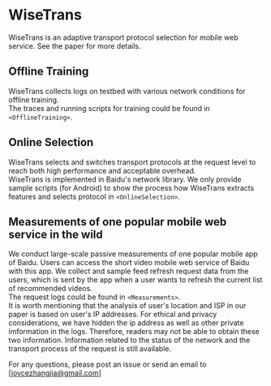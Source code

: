 # WiseTrans
WiseTrans is an adaptive transport protocol selection for mobile web service. See the paper for more details.

## Offline Training
WiseTrans collects logs on testbed with various network conditions for offline training.  
The traces and running scripts for training could be found in `<OfflineTraining>`.

## Online Selection
WiseTrans selects and switches transport protocols at the request level to reach both high performance and acceptable overhead.  
WiseTrans is implemented in Baidu's network library. We only provide sample scripts (for Android) to show the process how WiseTrans extracts features and selects protocol in `<OnlineSelection>`.

## Measurements of one popular mobile web service in the wild
We conduct large-scale passive measurements of one popular mobile app of Baidu. Users can access the short video mobile web service of Baidu with this app. We collect and sample feed refresh request data from the users, which is sent by the app when a user wants to refresh the current list of recommended videos.  
The request logs could be found in `<Measurements>`.  
It is worth mentioning that the analysis of user's location and ISP in our paper is based on user's IP addresses. For ethical and privacy considerations, we have hidden the ip address as well as other private imformation in the logs. Therefore, readers may not be able to obtain these two information. Information related to the status of the network and the transport process of the request is still available.

For any questions, please post an issue or send an email to [joycezhangjia@gmail.com]
